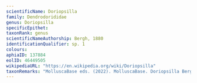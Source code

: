 ```yaml
---
scientificName: Doriopsilla
family: Dendrodorididae
genus: Doriopsilla
specificEpithet: 
taxonRank: genus
scientificNameAuthorship: Bergh, 1880
identificationQualifier: sp. 1
colours:
aphiaID: 137884
eolID: 46449505
wikipediaURL: "https://en.wikipedia.org/wiki/Doriopsilla"
taxonRemarks: "MolluscaBase eds. (2022). MolluscaBase. Doriopsilla Bergh, 1880. Accessed through: World Register of Marine Species at: https://www.marinespecies.org/aphia.php?p=taxdetails&id=137884 on 2022-02-24"
---
```

